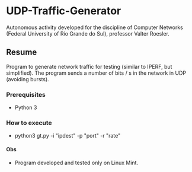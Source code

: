 # UDP-Traffic-Generator

Autonomous activity developed for the discipline of Computer Networks (Federal University of Rio Grande do Sul), professor Valter Roesler.

## Resume

Program to generate network traffic for testing (similar to IPERF, but simplified). The program sends a number of bits / s in the network in UDP (avoiding bursts).

### Prerequisites

* Python 3

### How to execute

* python3 gt.py -i "ipdest" -p "port" -r "rate"

#### Obs

* Program developed and tested only on Linux Mint.
